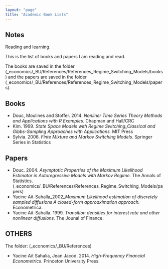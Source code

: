 ```yaml
---
layout: "page"
title: "Academic Book Lists"
---
```

## Notes
Reading and learning. 

This is the list of books and papers I am reading and read.

The books are saved in the folder (\_economics/\_BU/References/References_Regime_Switching_Models/books) and the papers are saved in the folder (\_economics/\_BU/References/References_Regime_Switching_Models/papers).

## Books
- Douc, Moulines and Stoffer. 2014. *Nonliner Time Series Theory  Methods and Applications with R Examples*. Chapman and Hall/CRC
- Kim. 1999. *State Space Models with Regime Switching_Classical and Gibbs-Sampling Approaches with Applications.* MIT Press
- Sylvia. 2006. *Finte Mixture and Markov Switching Models.* Springer Series in Statistics

## Papers
- Douc. 2004. *Asymptotic Properties of the Maximum Likelihood Estimator in Autoregressive Models with Markov Regime.* The Annals of Statistics. (\_economics/\_BU/References/References_Regime_Switching_Models/papers)
- Yacine Ait-Sahalla_2002_*Maximum Likelihood estimation of discretely sampled diffusions A closed-form approaximation approach.* Econometrica. 
- Yacine Ait-Sahalla. 1999. *Transition densities for interest rate and other nonlinear diffusions.* The Jounal of Finance.

## OTHERS
The folder: (\_economics/\_BU/References)
- Yacine Aït Sahalia, Jean Jacod. 2014. *High-Frequency Financial Econometrics*. Princeton University Press.

